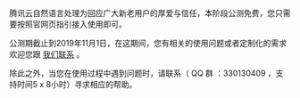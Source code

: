 腾讯云自然语言处理为回应广大新老用户的厚爱与信任，本阶段公测免费，您只需要按照官网页指引接入使用即可。

公测期截止到2019年11月1日，在这期间，您有相关的使用问题或者定制化的需求欢迎您跟 [我们联系](https://cloud.tencent.com/about/connect) 。

除此之外，当您在使用过程中遇到问题时，请联系（ QQ 群 ：330130409 ，支持时间5 x 8小时）寻求相应的帮助。


